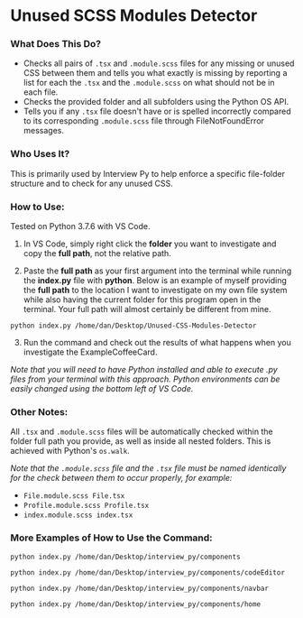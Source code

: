# Unused SCSS Modules Detector

### What Does This Do?

- Checks all pairs of `.tsx` and `.module.scss` files for any missing or unused CSS between them and tells you what exactly is missing by reporting a list for each the `.tsx` and the `.module.scss` on what should not be in each file.
- Checks the provided folder and all subfolders using the Python OS API.
- Tells you if any `.tsx` file doesn't have or is spelled incorrectly compared to its corresponding `.module.scss` file through FileNotFoundError messages.

### Who Uses It?

This is primarily used by Interview Py to help enforce a specific file-folder structure and to check for any unused CSS.

### How to Use:

Tested on Python 3.7.6 with VS Code.

1. In VS Code, simply right click the **folder** you want to investigate and copy the **full path**, not the relative path.

2. Paste the **full path** as your first argument into the terminal while running the **index.py** file with **python**. Below is an example of myself providing the **full path** to the location I want to investigate on my own file system while also having the current folder for this program open in the terminal. Your full path will almost certainly be different from mine.

`python index.py /home/dan/Desktop/Unused-CSS-Modules-Detector`

3. Run the command and check out the results of what happens when you investigate the ExampleCoffeeCard.



*Note that you will need to have Python installed and able to execute .py files from your terminal with this approach. Python environments can be easily changed using the bottom left of VS Code.*

### Other Notes:

All `.tsx` and `.module.scss` files will be automatically checked within the folder full path you provide, as well as inside all nested folders. This is achieved with Python's `os.walk`.

*Note that the `.module.scss` file and the `.tsx` file must be named identically for the check between them to occur properly, for example:*
- `File.module.scss File.tsx`
- `Profile.module.scss Profile.tsx`
- `index.module.scss index.tsx`


### More Examples of How to Use the Command:

`python index.py /home/dan/Desktop/interview_py/components`

`python index.py /home/dan/Desktop/interview_py/components/codeEditor`

`python index.py /home/dan/Desktop/interview_py/components/navbar`

`python index.py /home/dan/Desktop/interview_py/components/home`

